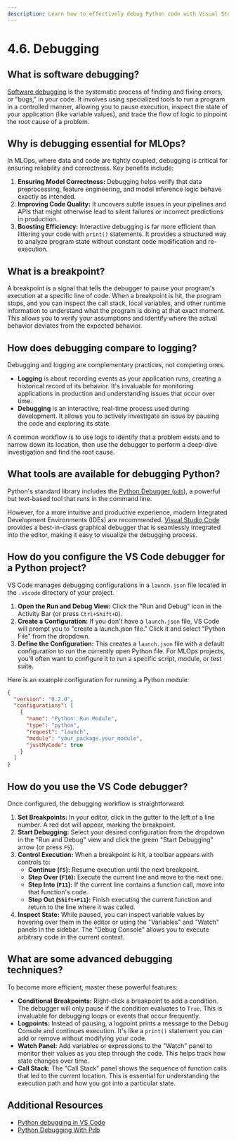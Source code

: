 ```yaml
---
description: Learn how to effectively debug Python code with Visual Studio Code's integrated debugger. Discover how to set breakpoints, step through code, and inspect variables to efficiently identify and resolve errors in your MLOps projects.
---
```


# 4.6. Debugging

## What is software debugging?

[Software debugging](https://en.wikipedia.org/wiki/Debugging) is the systematic process of finding and fixing errors, or "bugs," in your code. It involves using specialized tools to run a program in a controlled manner, allowing you to pause execution, inspect the state of your application (like variable values), and trace the flow of logic to pinpoint the root cause of a problem.

## Why is debugging essential for MLOps?

In MLOps, where data and code are tightly coupled, debugging is critical for ensuring reliability and correctness. Key benefits include:

1.  **Ensuring Model Correctness:** Debugging helps verify that data preprocessing, feature engineering, and model inference logic behave exactly as intended.
2.  **Improving Code Quality:** It uncovers subtle issues in your pipelines and APIs that might otherwise lead to silent failures or incorrect predictions in production.
3.  **Boosting Efficiency:** Interactive debugging is far more efficient than littering your code with `print()` statements. It provides a structured way to analyze program state without constant code modification and re-execution.

## What is a breakpoint?

A breakpoint is a signal that tells the debugger to pause your program's execution at a specific line of code. When a breakpoint is hit, the program stops, and you can inspect the call stack, local variables, and other runtime information to understand what the program is doing at that exact moment. This allows you to verify your assumptions and identify where the actual behavior deviates from the expected behavior.

## How does debugging compare to logging?

Debugging and logging are complementary practices, not competing ones.

-   **Logging** is about recording events as your application runs, creating a historical record of its behavior. It's invaluable for monitoring applications in production and understanding issues that occur over time.
-   **Debugging** is an interactive, real-time process used during development. It allows you to actively investigate an issue by pausing the code and exploring its state.

A common workflow is to use logs to identify that a problem exists and to narrow down its location, then use the debugger to perform a deep-dive investigation and find the root cause.

## What tools are available for debugging Python?

Python's standard library includes the [Python Debugger (`pdb`)](https://docs.python.org/3/library/pdb.html), a powerful but text-based tool that runs in the command line.

However, for a more intuitive and productive experience, modern Integrated Development Environments (IDEs) are recommended. [Visual Studio Code](https://code.visualstudio.com/docs/python/debugging) provides a best-in-class graphical debugger that is seamlessly integrated into the editor, making it easy to visualize the debugging process.

## How do you configure the VS Code debugger for a Python project?

VS Code manages debugging configurations in a `launch.json` file located in the `.vscode` directory of your project.

1.  **Open the Run and Debug View:** Click the "Run and Debug" icon in the Activity Bar (or press `Ctrl+Shift+D`).
2.  **Create a Configuration:** If you don't have a `launch.json` file, VS Code will prompt you to "create a launch.json file." Click it and select "Python File" from the dropdown.
3.  **Define the Configuration:** This creates a `launch.json` file with a default configuration to run the currently open Python file. For MLOps projects, you'll often want to configure it to run a specific script, module, or test suite.

Here is an example configuration for running a Python module:

```json
{
  "version": "0.2.0",
  "configurations": [
    {
      "name": "Python: Run Module",
      "type": "python",
      "request": "launch",
      "module": "your_package.your_module",
      "justMyCode": true
    }
  ]
}
```

## How do you use the VS Code debugger?

Once configured, the debugging workflow is straightforward:

1.  **Set Breakpoints:** In your editor, click in the gutter to the left of a line number. A red dot will appear, marking the breakpoint.
2.  **Start Debugging:** Select your desired configuration from the dropdown in the "Run and Debug" view and click the green "Start Debugging" arrow (or press `F5`).
3.  **Control Execution:** When a breakpoint is hit, a toolbar appears with controls to:
    *   **Continue (`F5`):** Resume execution until the next breakpoint.
    *   **Step Over (`F10`):** Execute the current line and move to the next one.
    *   **Step Into (`F11`):** If the current line contains a function call, move into that function's code.
    *   **Step Out (`Shift+F11`):** Finish executing the current function and return to the line where it was called.
4.  **Inspect State:** While paused, you can inspect variable values by hovering over them in the editor or using the "Variables" and "Watch" panels in the sidebar. The "Debug Console" allows you to execute arbitrary code in the current context.

## What are some advanced debugging techniques?

To become more efficient, master these powerful features:

-   **Conditional Breakpoints:** Right-click a breakpoint to add a condition. The debugger will only pause if the condition evaluates to `True`. This is invaluable for debugging loops or events that occur frequently.
-   **Logpoints:** Instead of pausing, a logpoint prints a message to the Debug Console and continues execution. It's like a `print()` statement you can add or remove without modifying your code.
-   **Watch Panel:** Add variables or expressions to the "Watch" panel to monitor their values as you step through the code. This helps track how state changes over time.
-   **Call Stack:** The "Call Stack" panel shows the sequence of function calls that led to the current location. This is essential for understanding the execution path and how you got into a particular state.

## Additional Resources

-   [Python debugging in VS Code](https://code.visualstudio.com/docs/python/debugging)
-   [Python Debugging With Pdb](https://realpython.com/python-debugging-pdb/)
